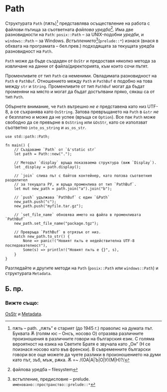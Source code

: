 # Path

Структурата `Path` (пѫть)[^path] представлява осъществление на работа с файлови
пътища за съответната _файлова уредба_[^filesystem]. Има две разновидности на
`Path`: `posix::Path` – за UNIX-подобни _уредби_, и `windows::Path` – за
Windows.  _Встъплението_[^prelude](`prelude::*`) изнася (внася в обхвата на
програмата – бел.прев.) подходящата за текущата уредба разновидност на `Path`. 

`Path` може да бъде създаден от `OsStr` и предоставя няколко метода за
извличане на данни от файла/директорията, към които сочи пътят.

Променливите от тип `Path` са неменими. Овладимата разновидност на `Path` е
`PathBuf`. Отношението между `Path` и `PathBuf` е подобно на това между `str` и
`String`.  Променливите от тип `PathBuf` могат да бъдат променяни на място и
могат да бъдат достъпвани пряко, сякаш са от тип `Path`.

Обърнете внимание, че `Path` вътрешно _не е_ представена като низ UTF-8, а се
съхранява като `OsString`. Затова превръщането на `Path` в `&str` _не е_
безплатно и може да не успее (връща се `Option`). Все пак `Path` може свободно
да се превърне в `OsString` или `&OsStr`, като се използват съответно
`into_os_string` и `as_os_str`.

```rust,editable
use std::path::Path;

fn main() {
    // Създаваме `Path` от `&'static str`
    let path = Path::new(".");

    // Методът `display` връща показваема структура (виж `Display`).
    let _display = path.display();

    // `join` слива път с байтов контейнер, като ползва съответния разделител
    // за текущата РУ, и връща променлива от тип `PathBuf`.
    let mut new_path = path.join("a").join("b");

    // `push` удължава `PathBuf` с един `&Path`
    new_path.push("c");
    new_path.push("myfile.tar.gz");

    // `set_file_name` обновява името на файла в променливата `PathBuf`
    new_path.set_file_name("package.tgz");

    // Превръща `PathBuf` в отрязък от низ.
    match new_path.to_str() {
        None => panic!("Новият пѫть е недействителна UTF-8 последователност"),
        Some(s) => println!("Новият пѫть е {}", s),
    }
}

```

Разгледайте и другите методи на `Path` (`posix::Path` или `windows::Path`)
и структурата `Metadata`.

## Б. пр.

[^path]: пѫть – path. „пѫть” е старият (до 1945 г.) правопис на думата
  път. Буквата Ѫ (голям юс – Онсъ, носово О) отразява различните произношения в
  различните говори на българския език. С голяма вероятност на езика на Светите Братя
  е звучала като „Он” (Н се поизнася носово като във френски). В съвременните
  български говори все още можете да чуете разлики в произношението на думи
  като път, зъб, мъж, рѫка. Ѫ =~ /(ОА|А|Ъ|О|У)(М|Н)?/

[^filesystem]: файлова уредба – filesystem

[^prelude]: встъпление, предисловие – prelude. `именовано::пространство::prelude::*` 

### Вижте също:

[OsStr][1] и [Metadata][2].

[1]: https://doc.rust-lang.org/std/ffi/struct.OsStr.html
[2]: https://doc.rust-lang.org/std/fs/struct.Metadata.html
